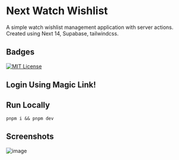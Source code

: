 
# Next Watch Wishlist

A simple watch wishlist management application with server actions.
Created using Next 14, Supabase, tailwindcss.  
## Badges
[![MIT License](https://img.shields.io/badge/License-MIT-green.svg)](https://choosealicense.com/licenses/mit/)

## Login Using Magic Link!
## Run Locally

    pnpm i && pnpm dev
## Screenshots
![image](https://github.com/abhinavthapa1998/next-watch-list/assets/84438186/36b2d0db-3ce5-4689-8a1d-ad210dccf6a4)

